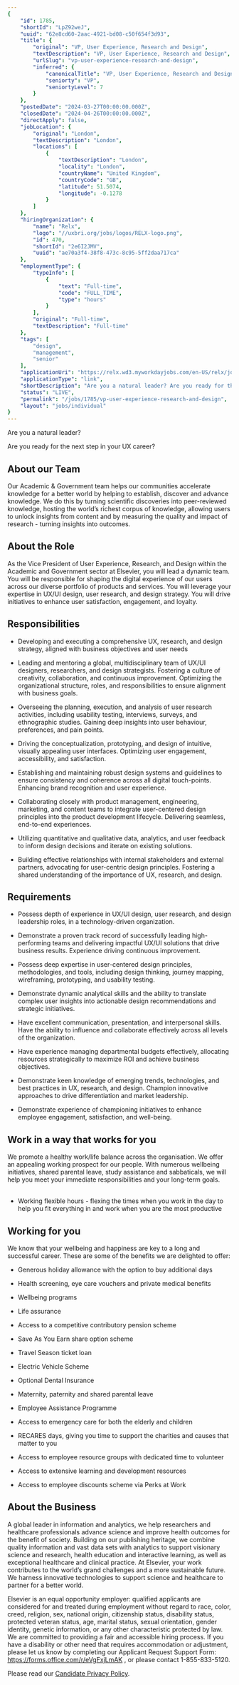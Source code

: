 ```yaml
---
{
	"id": 1785,
	"shortId": "LpZ92weJ",
	"uuid": "62e8cd60-2aac-4921-bd08-c50f654f3d93",
	"title": {
		"original": "VP, User Experience, Research and Design",
		"textDescription": "VP, User Experience, Research and Design",
		"urlSlug": "vp-user-experience-research-and-design",
		"inferred": {
			"canonicalTitle": "VP, User Experience, Research and Design",
			"seniorty": "VP",
			"seniortyLevel": 7
		}
	},
	"postedDate": "2024-03-27T00:00:00.000Z",
	"closedDate": "2024-04-26T00:00:00.000Z",
	"directApply": false,
	"jobLocation": {
		"original": "London",
		"textDescription": "London",
		"locations": [
			{
				"textDescription": "London",
				"locality": "London",
				"countryName": "United Kingdom",
				"countryCode": "GB",
				"latitude": 51.5074,
				"longitude": -0.1278
			}
		]
	},
	"hiringOrganization": {
		"name": "Relx",
		"logo": "//uxbri.org/jobs/logos/RELX-logo.png",
		"id": 470,
		"shortId": "2e6I2JMV",
		"uuid": "ae70a3f4-38f8-473c-8c95-5ff2daa717ca"
	},
	"employmentType": {
		"typeInfo": [
			{
				"text": "Full-time",
				"code": "FULL_TIME",
				"type": "hours"
			}
		],
		"original": "Full-time",
		"textDescription": "Full-time"
	},
	"tags": [
		"design",
		"management",
		"senior"
	],
	"applicationUri": "https://relx.wd3.myworkdayjobs.com/en-US/relx/job/London/VP--User-Experience--Research-and-Design_R75319-2/apply",
	"applicationType": "link",
	"shortDescription": "Are you a natural leader? Are you ready for the next step in your UX career? About our Team Our Academic Government team helps our communities accelerate knowledge for a better world by helping to",
	"status": "LIVE",
	"permalink": "/jobs/1785/vp-user-experience-research-and-design",
	"layout": "jobs/individual"
}
---
```

<p>Are you a natural leader?</p><p>Are you ready for the next step in your UX career?</p><h2>About our Team</h2><p>Our Academic &amp; Government team helps our communities accelerate knowledge for a better world by helping to establish, discover and advance knowledge. We do this by turning scientific discoveries into peer-reviewed knowledge, hosting the world’s richest corpus of knowledge, allowing users to unlock insights from content and by measuring the quality and impact of research - turning insights into outcomes.</p><h2>About the Role</h2><p>As the Vice President of User Experience, Research, and Design within the Academic and Government sector at Elsevier, you will lead a dynamic team. You will be responsible for shaping the digital experience of our users across our diverse portfolio of products and services. You will leverage your expertise in UX/UI design, user research, and design strategy. You will drive initiatives to enhance user satisfaction, engagement, and loyalty.</p><h2>Responsibilities</h2><ul><li><p>Developing and executing a comprehensive UX, research, and design strategy, aligned with business objectives and user needs</p></li><li><p>Leading and mentoring a global, multidisciplinary team of UX/UI designers, researchers, and design strategists. Fostering a culture of creativity, collaboration, and continuous improvement. Optimizing the organizational structure, roles, and responsibilities to ensure alignment with business goals.</p></li><li><p>Overseeing the planning, execution, and analysis of user research activities, including usability testing, interviews, surveys, and ethnographic studies. Gaining deep insights into user behaviour, preferences, and pain points.</p></li><li><p>Driving the conceptualization, prototyping, and design of intuitive, visually appealing user interfaces. Optimizing user engagement, accessibility, and satisfaction.</p></li><li><p>Establishing and maintaining robust design systems and guidelines to ensure consistency and coherence across all digital touch-points. Enhancing brand recognition and user experience.</p></li><li><p>Collaborating closely with product management, engineering, marketing, and content teams to integrate user-centered design principles into the product development lifecycle. Delivering seamless, end-to-end experiences.</p></li><li><p>Utilizing quantitative and qualitative data, analytics, and user feedback to inform design decisions and iterate on existing solutions.</p></li><li><p>Building effective relationships with internal stakeholders and external partners, advocating for user-centric design principles. Fostering a shared understanding of the importance of UX, research, and design.</p></li></ul><h2>Requirements</h2><ul><li><p>Possess depth of experience in UX/UI design, user research, and design leadership roles, in a technology-driven organization.</p></li><li><p>Demonstrate a proven track record of successfully leading high-performing teams and delivering impactful UX/UI solutions that drive business results. Experience driving continuous improvement.</p></li><li><p>Possess deep expertise in user-centered design principles, methodologies, and tools, including design thinking, journey mapping, wireframing, prototyping, and usability testing.</p></li><li><p>Demonstrate dynamic analytical skills and the ability to translate complex user insights into actionable design recommendations and strategic initiatives.</p></li><li><p>Have excellent communication, presentation, and interpersonal skills. Have the ability to influence and collaborate effectively across all levels of the organization.</p></li><li><p>Have experience managing departmental budgets effectively, allocating resources strategically to maximize ROI and achieve business objectives.</p></li><li><p>Demonstrate keen knowledge of emerging trends, technologies, and best practices in UX, research, and design. Champion innovative approaches to drive differentiation and market leadership.</p></li><li><p>Demonstrate experience of championing initiatives to enhance employee engagement, satisfaction, and well-being.</p></li></ul><h2>Work in a way that works for you</h2><p>We promote a healthy work/life balance across the organisation. We offer an appealing working prospect for our people. With numerous wellbeing initiatives, shared parental leave, study assistance and sabbaticals, we will help you meet your immediate responsibilities and your long-term goals.<br>&nbsp;</p><ul><li><p>Working flexible hours - flexing the times when you work in the day to help you fit everything in and work when you are the most productive</p></li></ul><h2>Working for you</h2><p>We know that your wellbeing and happiness are key to a long and successful career. These are some of the benefits we are delighted to offer:</p><ul><li><p>Generous holiday allowance with the option to buy additional days</p></li><li><p>Health screening, eye care vouchers and private medical benefits</p></li><li><p>Wellbeing programs</p></li><li><p>Life assurance</p></li><li><p>Access to a competitive contributory pension scheme</p></li><li><p>Save As You Earn share option scheme</p></li><li><p>Travel Season ticket loan</p></li><li><p>Electric Vehicle Scheme</p></li><li><p>Optional Dental Insurance</p></li><li><p>Maternity, paternity and shared parental leave</p></li><li><p>Employee Assistance Programme</p></li><li><p>Access to emergency care for both the elderly and children</p></li><li><p>RECARES days, giving you time to support the charities and causes that matter to you</p></li><li><p>Access to employee resource groups with dedicated time to volunteer</p></li><li><p>Access to extensive learning and development resources</p></li><li><p>Access to employee discounts scheme via Perks at Work</p></li></ul><h2>About the Business</h2><p>A global leader in information and analytics, we help researchers and healthcare professionals advance science and improve health outcomes for the benefit of society. Building on our publishing heritage, we combine quality information and vast data sets with analytics to support visionary science and research, health education and interactive learning, as well as exceptional healthcare and clinical practice. At Elsevier, your work contributes to the world’s grand challenges and a more sustainable future. We harness innovative technologies to support science and healthcare to partner for a better world.</p><p>Elsevier is an equal opportunity employer: qualified applicants are considered for and treated during employment without regard to race, color, creed, religion, sex, national origin, citizenship status, disability status, protected veteran status, age, marital status, sexual orientation, gender identity, genetic information, or any other characteristic protected by law. We are committed to providing a fair and accessible hiring process. If you have a disability or other need that requires accommodation or adjustment, please let us know by completing our Applicant Request Support Form: <a target="_blank" rel="noopener noreferrer nofollow" href="https://nam11.safelinks.protection.outlook.com/?url=https%3A%2F%2Fforms.office.com%2Fr%2FeVgFxjLmAK&amp;data=05%7C01%7CSharon.Martin%40lexisnexis.com%7Cabdf3ba022bd4d8e4d4a08db20e74ed3%7C9274ee3f94254109a27f9fb15c10675d%7C0%7C0%7C638139950097986426%7CUnknown%7CTWFpbGZsb3d8eyJWIjoiMC4wLjAwMDAiLCJQIjoiV2luMzIiLCJBTiI6Ik1haWwiLCJXVCI6Mn0%3D%7C3000%7C%7C%7C&amp;sdata=lVgVu8BCpJtairuAE6wAofK9Lc2ZhkRrOkdai9Q2FxM%3D&amp;reserved=0">https://forms.office.com/r/eVgFxjLmAK</a> , or please contact 1-855-833-5120.</p><p>Please read our <a target="_blank" rel="noopener noreferrer nofollow" href="https://www.relx.com/careers/join-us/privacy">Candidate Privacy Policy</a>.</p>
